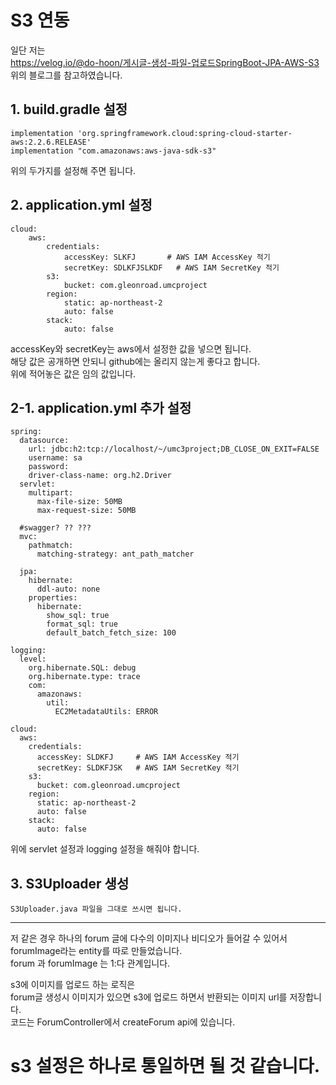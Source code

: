 # S3 연동
일단 저는   
https://velog.io/@do-hoon/게시글-생성-파일-업로드SpringBoot-JPA-AWS-S3    
위의 블로그를 참고하였습니다.

## 1. build.gradle 설정
	implementation 'org.springframework.cloud:spring-cloud-starter-aws:2.2.6.RELEASE'
	implementation "com.amazonaws:aws-java-sdk-s3"
    
위의 두가지를 설정해 주면 됩니다.

## 2. application.yml 설정
    cloud:
        aws:
            credentials:
                accessKey: SLKFJ       # AWS IAM AccessKey 적기
                secretKey: SDLKFJSLKDF   # AWS IAM SecretKey 적기
            s3:
                bucket: com.gleonroad.umcproject
            region:
                static: ap-northeast-2
                auto: false
            stack:
                auto: false


accessKey와 secretKey는 aws에서 설정한 값을 넣으면 됩니다.     
해당 값은 공개하면 안되니 github에는 올리지 않는게 좋다고 합니다.    
위에 적어놓은 값은 임의 값입니다. 
## 2-1. application.yml 추가 설정
~~~
spring:
  datasource:
    url: jdbc:h2:tcp://localhost/~/umc3project;DB_CLOSE_ON_EXIT=FALSE
    username: sa
    password:
    driver-class-name: org.h2.Driver
  servlet:
    multipart:
      max-file-size: 50MB
      max-request-size: 50MB

  #swagger? ?? ???
  mvc:
    pathmatch:
      matching-strategy: ant_path_matcher

  jpa:
    hibernate:
      ddl-auto: none
    properties:
      hibernate:
        show_sql: true
        format_sql: true
        default_batch_fetch_size: 100

logging:
  level:
    org.hibernate.SQL: debug
    org.hibernate.type: trace
    com:
      amazonaws:
        util:
          EC2MetadataUtils: ERROR

cloud:
  aws:
    credentials:
      accessKey: SLDKFJ     # AWS IAM AccessKey 적기
      secretKey: SLDKFJSK   # AWS IAM SecretKey 적기
    s3:
      bucket: com.gleonroad.umcproject
    region:
      static: ap-northeast-2
      auto: false
    stack:
      auto: false
~~~
위에 servlet 설정과 logging 설정을 해줘야 합니다.

## 3. S3Uploader 생성

    S3Uploader.java 파일을 그대로 쓰시면 됩니다.
------------
저 같은 경우 하나의 forum 글에 다수의 이미지나 비디오가 들어갈 수 있어서  
forumImage라는 entity를 따로 만들었습니다.     
forum 과 forumImage 는 1:다 관계입니다.     

s3에 이미지를 업로드 하는 로직은     
forum글 생성시 이미지가 있으면 s3에 업로드 하면서 반환되는 이미지 url를 저장합니다.    
코드는 ForumController에서 createForum api에 있습니다. 

# s3 설정은 하나로 통일하면 될 것 같습니다.


